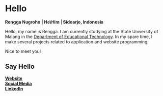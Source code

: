 # Hello

**Rengga Nugroho | He\Him | Sidoarjo, Indonesia** 

Hello, my name is Rengga. I am currently studying at the State University of Malang in the [Department of Educational Technology](http://tep.fip.um.ac.id). In my spare time, I make several projects related to application and website programming.

Nice to meet you!

## Say Hello
**[Website](https://renggaprakosonugroho.my.id/)**<br />
**[Social Media](https://reng.my.id/)**<br />
**[LinkedIn](https://linkedin.com/in/vzrenggamani)**<br />
